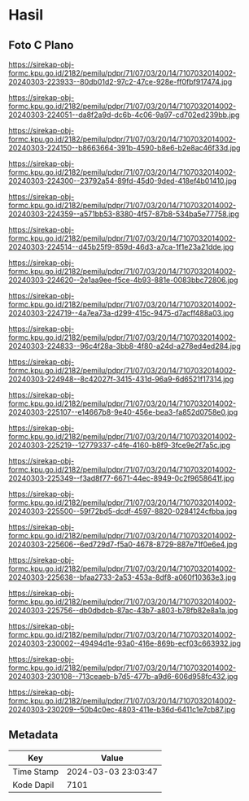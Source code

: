 # Hasil

## Foto C Plano

https://sirekap-obj-formc.kpu.go.id/2182/pemilu/pdpr/71/07/03/20/14/7107032014002-20240303-223933--80db01d2-97c2-47ce-928e-ff0fbf917474.jpg

https://sirekap-obj-formc.kpu.go.id/2182/pemilu/pdpr/71/07/03/20/14/7107032014002-20240303-224051--da8f2a9d-dc6b-4c06-9a97-cd702ed239bb.jpg

https://sirekap-obj-formc.kpu.go.id/2182/pemilu/pdpr/71/07/03/20/14/7107032014002-20240303-224150--b8663664-391b-4590-b8e6-b2e8ac46f33d.jpg

https://sirekap-obj-formc.kpu.go.id/2182/pemilu/pdpr/71/07/03/20/14/7107032014002-20240303-224300--23792a54-89fd-45d0-9ded-418ef4b01410.jpg

https://sirekap-obj-formc.kpu.go.id/2182/pemilu/pdpr/71/07/03/20/14/7107032014002-20240303-224359--a571bb53-8380-4f57-87b8-534ba5e77758.jpg

https://sirekap-obj-formc.kpu.go.id/2182/pemilu/pdpr/71/07/03/20/14/7107032014002-20240303-224514--d45b25f9-859d-46d3-a7ca-1f1e23a21dde.jpg

https://sirekap-obj-formc.kpu.go.id/2182/pemilu/pdpr/71/07/03/20/14/7107032014002-20240303-224620--2e1aa9ee-f5ce-4b93-881e-0083bbc72806.jpg

https://sirekap-obj-formc.kpu.go.id/2182/pemilu/pdpr/71/07/03/20/14/7107032014002-20240303-224719--4a7ea73a-d299-415c-9475-d7acff488a03.jpg

https://sirekap-obj-formc.kpu.go.id/2182/pemilu/pdpr/71/07/03/20/14/7107032014002-20240303-224833--96c4f28a-3bb8-4f80-a24d-a278ed4ed284.jpg

https://sirekap-obj-formc.kpu.go.id/2182/pemilu/pdpr/71/07/03/20/14/7107032014002-20240303-224948--8c42027f-3415-431d-96a9-6d6521f17314.jpg

https://sirekap-obj-formc.kpu.go.id/2182/pemilu/pdpr/71/07/03/20/14/7107032014002-20240303-225107--e14667b8-9e40-456e-bea3-fa852d0758e0.jpg

https://sirekap-obj-formc.kpu.go.id/2182/pemilu/pdpr/71/07/03/20/14/7107032014002-20240303-225219--12779337-c4fe-4160-b8f9-3fce9e2f7a5c.jpg

https://sirekap-obj-formc.kpu.go.id/2182/pemilu/pdpr/71/07/03/20/14/7107032014002-20240303-225349--f3ad8f77-6671-44ec-8949-0c2f9658641f.jpg

https://sirekap-obj-formc.kpu.go.id/2182/pemilu/pdpr/71/07/03/20/14/7107032014002-20240303-225500--59f72bd5-dcdf-4597-8820-0284124cfbba.jpg

https://sirekap-obj-formc.kpu.go.id/2182/pemilu/pdpr/71/07/03/20/14/7107032014002-20240303-225606--6ed729d7-f5a0-4678-8729-887e71f0e6e4.jpg

https://sirekap-obj-formc.kpu.go.id/2182/pemilu/pdpr/71/07/03/20/14/7107032014002-20240303-225638--bfaa2733-2a53-453a-8df8-a060f10363e3.jpg

https://sirekap-obj-formc.kpu.go.id/2182/pemilu/pdpr/71/07/03/20/14/7107032014002-20240303-225756--db0dbdcb-87ac-43b7-a803-b78fb82e8a1a.jpg

https://sirekap-obj-formc.kpu.go.id/2182/pemilu/pdpr/71/07/03/20/14/7107032014002-20240303-230002--49494d1e-93a0-416e-869b-ecf03c663932.jpg

https://sirekap-obj-formc.kpu.go.id/2182/pemilu/pdpr/71/07/03/20/14/7107032014002-20240303-230108--713ceaeb-b7d5-477b-a9d6-606d958fc432.jpg

https://sirekap-obj-formc.kpu.go.id/2182/pemilu/pdpr/71/07/03/20/14/7107032014002-20240303-230209--50b4c0ec-4803-411e-b36d-6411c1e7cb87.jpg


## Metadata

| Key        | Value               |
| ---------- | ------------------- |
| Time Stamp | 2024-03-03 23:03:47 |
| Kode Dapil | 7101                |



